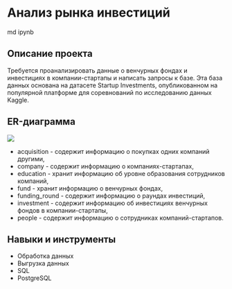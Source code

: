 # Анализ рынка инвестиций #

md ipynb
## Описание проекта

Требуется проанализировать данные о венчурных фондах и инвестициях в компании-стартапы и написать запросы к базе. Эта база данных основана на датасете Startup Investments, опубликованном на популярной платформе для соревнований по исследованию данных Kaggle.
## ER-диаграмма

![](//C:/Users/%D0%98%D0%BE%D0%BB%D0%B0%D0%BD%D1%82%D0%B0%20%D0%A0%D0%B0%D0%BA%D0%B8%D1%82%D0%B8%D0%BD%D0%B0/Downloads/%D0%9F%D0%A0%D0%9E%D0%95%D0%9A%D0%A2%D0%AB/basic_sql_project_ERD.png)
* acquisition - содержит информацию о покупках одних компаний другими,
* company - содержит информацию о компаниях-стартапах,
* education - хранит информацию об уровне образования сотрудников компаний,
* fund - хранит информацию о венчурных фондах, 
* funding_round - содержит информацию о раундах инвестиций, 
* investment - содержит информацию об инвестициях венчурных фондов в компании-стартапы,
* people - содержит информацию о сотрудниках компаний-стартапов.
## Навыки и инструменты

* Обработка данных
* Выгрузка данных
* SQL
* PostgreSQL
